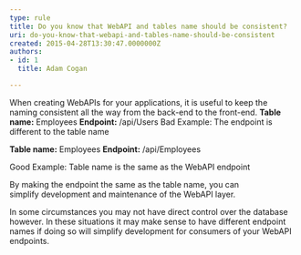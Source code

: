 ```yaml
---
type: rule
title: Do you know that WebAPI and tables name should be consistent?
uri: do-you-know-that-webapi-and-tables-name-should-be-consistent
created: 2015-04-28T13:30:47.0000000Z
authors:
- id: 1
  title: Adam Cogan

---
```


​When creating WebAPIs for your applications, it is useful to keep the naming consistent all the way from the back-end to the front-end. 
**Table name:** Employees
**Endpoint:** /api/Users
​Bad Example: The endpoint is different to the table name




**​Table name:** Employees
**Endpoint:** /api/Employees

​Good Example: Table name is the same as the WebAPI endpoint


By making the endpoint the same as the table name, you can simplify development and maintenance of the WebAPI layer.

In some circumstances you may not have direct control over the database however. In these situations it may make sense to have different endpoint names if doing so will simplify development for consumers of your WebAPI endpoints.​
